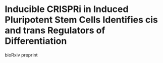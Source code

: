 # Inducible CRISPRi in Induced Pluripotent Stem Cells Identifies cis and trans Regulators of Differentiation
bioRxiv preprint 


